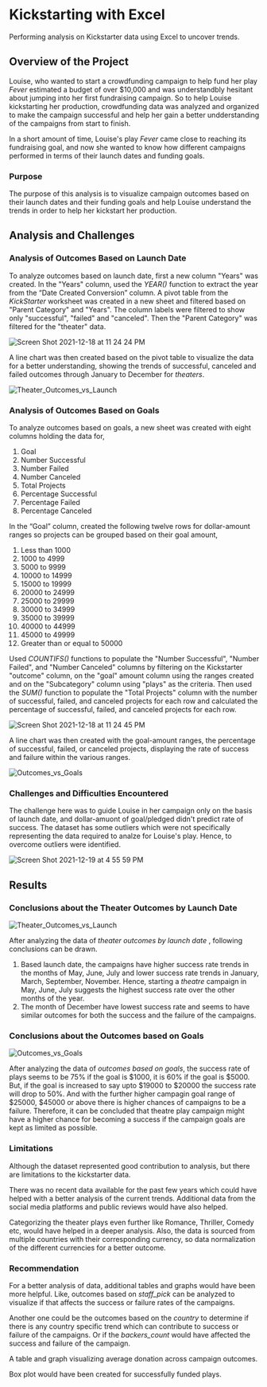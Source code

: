 # Kickstarting with Excel

Performing analysis on Kickstarter data using Excel to uncover trends.

## Overview of the Project
Louise, who wanted to start a crowdfunding campaign to help fund her play _Fever_ estimated a budget of over $10,000 and was understandbly hesitant about jumping into her first fundraising campaign. So to help Louise kickstarting her production, crowdfunding data was analyzed and organized to make the campaign successful and help her gain a better undderstanding of the campaigns from start to finish.

In a short amount of time, Louise's play _Fever_ came close to reaching its fundraising goal, and now she wanted to know how different campaigns performed in terms of their launch dates and funding goals.

### Purpose
The purpose of this analysis is to visualize campaign outcomes based on their launch dates and their funding goals and help Louise understand the trends in order to help her kickstart her production.

## Analysis and Challenges

### Analysis of Outcomes Based on Launch Date
To analyze outcomes based on launch date, first a new column "Years" was created. In the "Years" column, used the _YEAR()_ function to extract the year from the “Date Created Conversion” column. A pivot table from the _KickStarter_ worksheet was created in a new sheet and filtered based on "Parent Category" and "Years". The column labels were filtered to show only "successful", "failed" and "canceled". Then the "Parent Category" was filtered for the "theater" data. 


![Screen Shot 2021-12-18 at 11 24 24 PM](https://user-images.githubusercontent.com/95826875/146663816-7015da33-c556-443d-aee1-a98f45ee3fd7.png)



A line chart was then created based on the pivot table to visualize the data for a better understanding, showing the trends of successful, canceled and failed outcomes through January to December for _theaters_.



![Theater_Outcomes_vs_Launch](https://user-images.githubusercontent.com/95826875/146661822-5390724d-ba24-4f2a-8687-166f4b3afb86.png)





### Analysis of Outcomes Based on Goals
To analyze outcomes based on goals, a new sheet was created with eight columns holding the data for,
1. Goal
2. Number Successful
3. Number Failed
4. Number Canceled
5. Total Projects
6. Percentage Successful
7. Percentage Failed
8. Percentage Canceled

In the “Goal” column, created the following twelve rows for dollar-amount ranges so projects can be grouped based on their goal amount,
1. Less than 1000
2. 1000 to 4999
3. 5000 to 9999
4. 10000 to 14999
5. 15000 to 19999
6. 20000 to 24999
7. 25000 to 29999
8. 30000 to 34999
9. 35000 to 39999
10. 40000 to 44999
11. 45000 to 49999
12. Greater than or equal to 50000

Used _COUNTIFS()_ functions to populate the "Number Successful", "Number Failed", and "Number Canceled" columns by filtering on the Kickstarter "outcome" column, on the "goal" amount column using the ranges created and on the "Subcategory" column using "plays" as the criteria. Then used the _SUM()_ function to populate the "Total Projects" column with the number of successful, failed, and canceled projects for each row and calculated the percentage of successful, failed, and canceled projects for each row. 



![Screen Shot 2021-12-18 at 11 24 45 PM](https://user-images.githubusercontent.com/95826875/146663834-6d52214a-6b00-4c09-9b97-04d041f69586.png)


A line chart was then created with the goal-amount ranges, the percentage of successful, failed, or canceled projects, displaying the rate of success and failure within the various ranges.

![Outcomes_vs_Goals](https://user-images.githubusercontent.com/95826875/146662539-e2d05e42-594f-4fa1-9479-ea16861627e3.png)


### Challenges and Difficulties Encountered

The challenge here was to guide Louise in her campaign only on the basis of launch date, and dollar-amuont of goal/pledged didn't predict rate of success. The dataset has some outliers which were not specifically representing the data required to analze for Louise's play. Hence, to overcome outliers were identified.


![Screen Shot 2021-12-19 at 4 55 59 PM](https://user-images.githubusercontent.com/95826875/146692189-60ea3b7e-7e37-4400-860a-c8b777739b20.png)



## Results

### Conclusions about the Theater Outcomes by Launch Date


![Theater_Outcomes_vs_Launch](https://user-images.githubusercontent.com/95826875/146666721-549acb16-1402-4f22-a79b-989c4f016f72.png)


After analyzing the data of _theater outcomes by launch date_ , following conclusions can be drawn.

1. Based launch date, the campaigns have higher success rate trends in the months of May, June, July and lower success rate trends in January, March, September, November. Hence, starting a _theatre_ campaign in May, June, July suggests the highest success rate over the other months of the year.
2. The month of December have lowest success rate and seems to have similar outcomes for both the success and the failure of the campaigns.

### Conclusions about the Outcomes based on Goals


![Outcomes_vs_Goals](https://user-images.githubusercontent.com/95826875/146667358-f2c13d33-7e72-47c2-8e63-b0336344857f.png)

After analyzing the data of _outcomes based on goals_, the success rate of plays seems to be 75% if the goal is $1000, it is 60% if the goal is $5000. But, if the goal is increased to say upto $19000 to $20000 the success rate will drop to 50%. And with the further higher campagin goal range of $25000, $45000 or above there is higher chances of campaigns to be a failure. Therefore, it can be concluded that theatre play campaign might have a higher chance for becoming a success if the campaign goals are kept as limited as possible.

### Limitations

Although the dataset represented good contribution to analysis, but there are limitations to the kickstarter data. 

There was no recent data available for the past few years which could have helped with a better analysis of the current trends. 
Additional data from the social media platforms and public reviews would have also helped. 

Categorizing the theater plays even further like Romance, Thriller, Comedy etc, would have helped in a deeper analysis. 
Also, the data is sourced from multiple countries with their corresponding currency, so data normalization of the different currencies for a better outcome.

### Recommendation

For a better analysis of data, additional tables and graphs would have been more helpful. Like, outcomes based on _staff_pick_ can be analyzed to visualize if that affects the success or failure rates of the campaigns. 

Another one could be the outcomes based on the _country_ to determine if there is any country specific trend which can contribute to success or failure of the campaigns. Or if the _backers_count_ would have affected the success and failure of the campaign.

A table and graph visualizing average donation across campaign outcomes.

Box plot would have been created for successfully funded plays.


